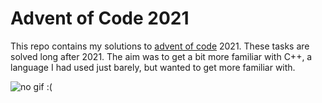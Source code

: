 # Advent of Code 2021

This repo contains my solutions to [advent of code](https://adventofcode.com/) 2021. These tasks are solved long after 2021. The aim was to get a bit more familiar with C++, a language I had used just barely, but wanted to get more familiar with.

![no gif :(](https://media.giphy.com/media/mCRJDo24UvJMA/giphy.gif)
